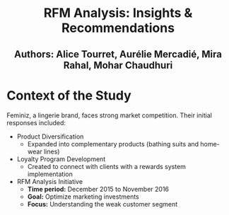 
<h1 align="center"> RFM Analysis: Insights & Recommendations </h1>
<h2 align="center"> Authors: Alice Tourret, Aurélie Mercadié, Mira Rahal, Mohar Chaudhuri </h2>


# Context of the Study

Feminiz, a lingerie brand, faces strong market competition. Their initial responses included:

- Product Diversification
  - Expanded into complementary products (bathing suits and home-wear lines)
- Loyalty Program Development
  - Created to connect with clients with a rewards system implementation
- RFM Analysis Initiative
  - **Time period:** December 2015 to November 2016
  - **Goal:** Optimize marketing investments
  - **Focus:** Understanding the weak customer segment

